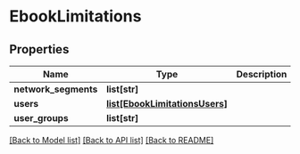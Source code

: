 # EbookLimitations

## Properties
Name | Type | Description | Notes
------------ | ------------- | ------------- | -------------
**network_segments** | **list[str]** |  | [optional] 
**users** | [**list[EbookLimitationsUsers]**](EbookLimitationsUsers.md) |  | [optional] 
**user_groups** | **list[str]** |  | [optional] 

[[Back to Model list]](../README.md#documentation-for-models) [[Back to API list]](../README.md#documentation-for-api-endpoints) [[Back to README]](../README.md)


